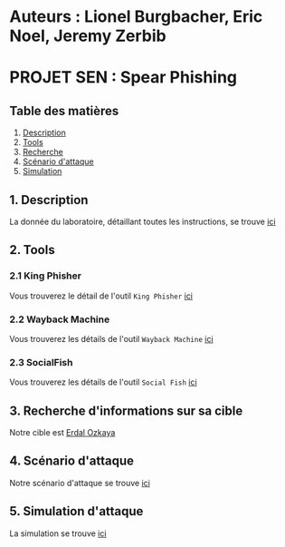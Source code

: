 # Auteurs : Lionel Burgbacher, Eric Noel, Jeremy Zerbib

# PROJET SEN : Spear Phishing

## Table des matières 

1. [ Description ](#desc)
2. [ Tools ](#tools)
3. [ Recherche ](#target)
4. [ Scénario d'attaque ](#scenar)
5. [ Simulation ](#sim)

<a name="desc"></a>
## 1. Description

La donnée du laboratoire, détaillant toutes les instructions, se trouve [ici](files/instructions/instructions.md)

<a name="tools"></a>
## 2. Tools

### 2.1 King Phisher

Vous trouverez le détail de l'outil `King Phisher` [ici](files/tools/king_phisher.md)

### 2.2 Wayback Machine

Vous trouverez les détails de l'outil `Wayback Machine` [ici](files/tools/wayback_machine.md)

### 2.3 SocialFish

Vous trouverez les détails de l'outil `Social Fish` [ici](files/tools/social_fish.md)

<a name="target"></a>
## 3. Recherche d'informations sur sa cible

Notre cible est [Erdal Ozkaya](files/target/erdal.md)

<a name="scenar"></a>
## 4. Scénario d'attaque

Notre scénario d'attaque se trouve [ici](files/attack/file.md)

<a name="sim"></a>
## 5. Simulation d'attaque

La simulation se trouve [ici](files/simulation/file.md)

